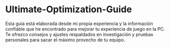 # Ultimate-Optimization-Guide
Esta guía está elaborada desde mi propia experiencia y la información confiable que he encontrado para mejorar tu experiencia de juego en la PC. Te ofrezco consejos y ajustes respaldados en investigación y pruebas personales para sacar el máximo provecho de tu equipo.

